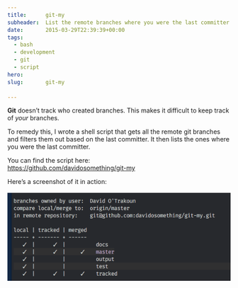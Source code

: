 ```yaml
---
title:      git-my
subheader:  List the remote branches where you were the last committer
date:       2015-03-29T22:39:39+00:00
tags:
  - bash
  - development
  - git
  - script
hero:       
slug:       git-my

---
```



<p><strong>Git</strong> doesn&#8217;t track who created branches. This makes it difficult to keep track of <em>your</em> branches.</p>
<p>To remedy this, I wrote a shell script that gets all the remote git branches and filters them out based on the last committer. It then lists the ones where you were the last committer.</p>
<p>You can find the script here:<br />
<a title="https://github.com/davidosomething/git-my" href="https://github.com/davidosomething/git-my" target="_blank">https://github.com/davidosomething/git-my</a></p>
<p>Here&#8217;s a screenshot of it in action:<br />
<img class="lazy lazy-hidden" src="data:image/gif;base64,R0lGODdhAQABAPAAAP///wAAACwAAAAAAQABAEACAkQBADs=" data-lazy-type="image" data-lazy-src="https://raw.githubusercontent.com/davidosomething/git-my/docs/screenshot.png" alt="Screenshot of git-my" /><noscript><img src="https://raw.githubusercontent.com/davidosomething/git-my/docs/screenshot.png" alt="Screenshot of git-my" /></noscript></p>

